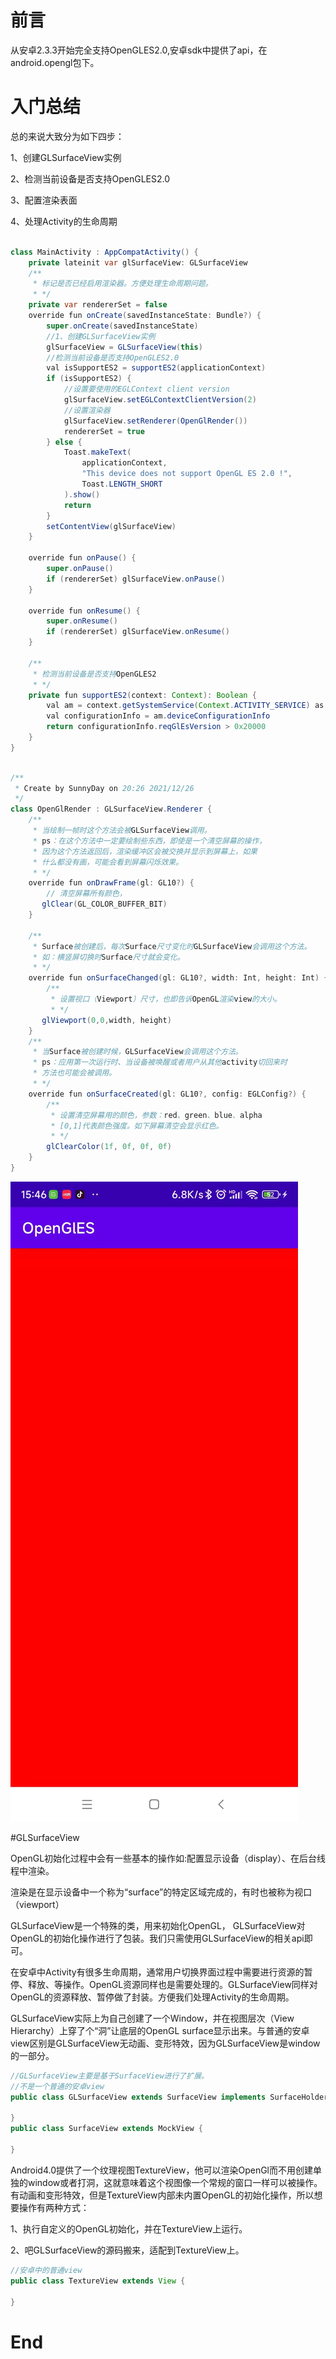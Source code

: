 # 前言

从安卓2.3.3开始完全支持OpenGLES2.0,安卓sdk中提供了api，在android.opengl包下。

# 入门总结

总的来说大致分为如下四步：

1、创建GLSurfaceView实例

2、检测当前设备是否支持OpenGLES2.0

3、配置渲染表面

4、处理Activity的生命周期

```java

class MainActivity : AppCompatActivity() {
    private lateinit var glSurfaceView: GLSurfaceView
    /**
     * 标记是否已经启用渲染器。方便处理生命周期问题。
     * */
    private var rendererSet = false
    override fun onCreate(savedInstanceState: Bundle?) {
        super.onCreate(savedInstanceState)
        //1、创建GLSurfaceView实例
        glSurfaceView = GLSurfaceView(this)
        //检测当前设备是否支持OpenGLES2.0
        val isSupportES2 = supportES2(applicationContext)
        if (isSupportES2) {
            //设置要使用的EGLContext client version
            glSurfaceView.setEGLContextClientVersion(2)
            //设置渲染器
            glSurfaceView.setRenderer(OpenGlRender())
            rendererSet = true
        } else {
            Toast.makeText(
                applicationContext,
                "This device does not support OpenGL ES 2.0 !",
                Toast.LENGTH_SHORT
            ).show()
            return
        }
        setContentView(glSurfaceView)
    }

    override fun onPause() {
        super.onPause()
        if (rendererSet) glSurfaceView.onPause()
    }

    override fun onResume() {
        super.onResume()
        if (rendererSet) glSurfaceView.onResume()
    }

    /**
     * 检测当前设备是否支持OpenGLES2
     * */
    private fun supportES2(context: Context): Boolean {
        val am = context.getSystemService(Context.ACTIVITY_SERVICE) as ActivityManager
        val configurationInfo = am.deviceConfigurationInfo
        return configurationInfo.reqGlEsVersion > 0x20000
    }
}

```

```java

/**
 * Create by SunnyDay on 20:26 2021/12/26
 */
class OpenGlRender : GLSurfaceView.Renderer {
    /**
     * 当绘制一帧时这个方法会被GLSurfaceView调用。
     * ps：在这个方法中一定要绘制些东西，即使是一个清空屏幕的操作，
     * 因为这个方法返回后，渲染缓冲区会被交换并显示到屏幕上，如果
     * 什么都没有画，可能会看到屏幕闪烁效果。
     * */
    override fun onDrawFrame(gl: GL10?) {
        // 清空屏幕所有颜色，
       glClear(GL_COLOR_BUFFER_BIT)
    }

    /**
     * Surface被创建后，每次Surface尺寸变化时GLSurfaceView会调用这个方法。
     * 如：横竖屏切换时Surface尺寸就会变化。
     * */
    override fun onSurfaceChanged(gl: GL10?, width: Int, height: Int) {
        /**
         * 设置视口（Viewport）尺寸，也即告诉OpenGL渲染view的大小。
         * */
       glViewport(0,0,width, height)
    }
    /**
     * 当Surface被创建时候，GLSurfaceView会调用这个方法。
     * ps：应用第一次运行时、当设备被唤醒或者用户从其他activity切回来时
     * 方法也可能会被调用。
     * */
    override fun onSurfaceCreated(gl: GL10?, config: EGLConfig?) {
        /**
         * 设置清空屏幕用的颜色，参数：red、green、blue、alpha
         * [0,1]代表颜色强度。如下屏幕清空会显示红色。
         * */
        glClearColor(1f, 0f, 0f, 0f)
    }
}
```

![clear_screen](https://github.com/sunnnydaydev/OpenGlES/blob/master/screenshot/clear_screen.png)

#GLSurfaceView

OpenGL初始化过程中会有一些基本的操作如:配置显示设备（display）、在后台线程中渲染。

渲染是在显示设备中一个称为“surface”的特定区域完成的，有时也被称为视口（viewport）

GLSurfaceView是一个特殊的类，用来初始化OpenGL， GLSurfaceView对OpenGL的初始化操作进行了包装。我们只需使用GLSurfaceView的相关api即可。

在安卓中Activity有很多生命周期，通常用户切换界面过程中需要进行资源的暂停、释放、等操作。OpenGL资源同样也是需要处理的。GLSurfaceView同样对OpenGL的资源释放、暂停做了封装。方便我们处理Activity的生命周期。



GLSurfaceView实际上为自己创建了一个Window，并在视图层次（View Hierarchy）上穿了个“洞”让底层的OpenGL surface显示出来。与普通的安卓view区别是GLSurfaceView无动画、变形特效，因为GLSurfaceView是window的一部分。

```java
//GLSurfaceView主要是基于SurfaceView进行了扩展。
//不是一个普通的安卓view
public class GLSurfaceView extends SurfaceView implements SurfaceHolder.Callback2 {
    
}
public class SurfaceView extends MockView {
    
}
```



Android4.0提供了一个纹理视图TextureView，他可以渲染OpenGl而不用创建单独的window或者打洞，这就意味着这个视图像一个常规的窗口一样可以被操作。有动画和变形特效，但是TextureView内部未内置OpenGL的初始化操作，所以想要操作有两种方式：

1、执行自定义的OpenGL初始化，并在TextureView上运行。

2、吧GLSurfaceView的源码搬来，适配到TextureView上。

```java
//安卓中的普通view
public class TextureView extends View {
    
}
```



#  End





